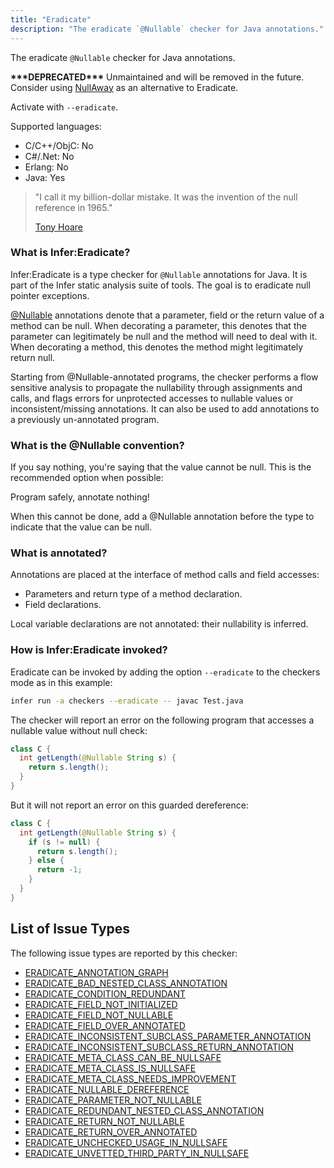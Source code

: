 ```yaml
---
title: "Eradicate"
description: "The eradicate `@Nullable` checker for Java annotations."
---
```


The eradicate `@Nullable` checker for Java annotations.

**\*\*\*DEPRECATED\*\*\*** Unmaintained and will be removed in the future. Consider using [NullAway](https://github.com/uber/NullAway) as an alternative to Eradicate.

Activate with `--eradicate`.

Supported languages:
- C/C++/ObjC: No
- C#/.Net: No
- Erlang: No
- Java: Yes

> "I call it my billion-dollar mistake. It was the invention of the null
> reference in 1965."
>
> [Tony Hoare](http://en.wikipedia.org/wiki/Tony_Hoare)

### What is Infer:Eradicate?

Infer:Eradicate is a type checker for `@Nullable` annotations for Java. It is part
of the Infer static analysis suite of tools. The goal is to eradicate null
pointer exceptions.

<a href="https://developer.android.com/reference/android/support/annotation/Nullable.html">@Nullable</a>
annotations denote that a parameter, field or the return value of a method can
be null. When decorating a parameter, this denotes that the parameter can
legitimately be null and the method will need to deal with it. When decorating a
method, this denotes the method might legitimately return null.

Starting from @Nullable-annotated programs, the checker performs a flow
sensitive analysis to propagate the nullability through assignments and calls,
and flags errors for unprotected accesses to nullable values or
inconsistent/missing annotations. It can also be used to add annotations to a
previously un-annotated program.

### What is the @Nullable convention?

If you say nothing, you're saying that the value cannot be null. This is the
recommended option when possible:

Program safely, annotate nothing!

When this cannot be done, add a @Nullable annotation before the type to indicate
that the value can be null.

### What is annotated?

Annotations are placed at the interface of method calls and field accesses:

- Parameters and return type of a method declaration.
- Field declarations.

Local variable declarations are not annotated: their nullability is inferred.

### How is Infer:Eradicate invoked?

Eradicate can be invoked by adding the option `--eradicate` to the checkers mode
as in this example:

```bash
infer run -a checkers --eradicate -- javac Test.java
```

The checker will report an error on the following program that accesses a
nullable value without null check:

```java
class C {
  int getLength(@Nullable String s) {
    return s.length();
  }
}
```

But it will not report an error on this guarded dereference:

```java
class C {
  int getLength(@Nullable String s) {
    if (s != null) {
      return s.length();
    } else {
      return -1;
    }
  }
}
```


## List of Issue Types

The following issue types are reported by this checker:
- [ERADICATE_ANNOTATION_GRAPH](/docs/next/all-issue-types#eradicate_annotation_graph)
- [ERADICATE_BAD_NESTED_CLASS_ANNOTATION](/docs/next/all-issue-types#eradicate_bad_nested_class_annotation)
- [ERADICATE_CONDITION_REDUNDANT](/docs/next/all-issue-types#eradicate_condition_redundant)
- [ERADICATE_FIELD_NOT_INITIALIZED](/docs/next/all-issue-types#eradicate_field_not_initialized)
- [ERADICATE_FIELD_NOT_NULLABLE](/docs/next/all-issue-types#eradicate_field_not_nullable)
- [ERADICATE_FIELD_OVER_ANNOTATED](/docs/next/all-issue-types#eradicate_field_over_annotated)
- [ERADICATE_INCONSISTENT_SUBCLASS_PARAMETER_ANNOTATION](/docs/next/all-issue-types#eradicate_inconsistent_subclass_parameter_annotation)
- [ERADICATE_INCONSISTENT_SUBCLASS_RETURN_ANNOTATION](/docs/next/all-issue-types#eradicate_inconsistent_subclass_return_annotation)
- [ERADICATE_META_CLASS_CAN_BE_NULLSAFE](/docs/next/all-issue-types#eradicate_meta_class_can_be_nullsafe)
- [ERADICATE_META_CLASS_IS_NULLSAFE](/docs/next/all-issue-types#eradicate_meta_class_is_nullsafe)
- [ERADICATE_META_CLASS_NEEDS_IMPROVEMENT](/docs/next/all-issue-types#eradicate_meta_class_needs_improvement)
- [ERADICATE_NULLABLE_DEREFERENCE](/docs/next/all-issue-types#eradicate_nullable_dereference)
- [ERADICATE_PARAMETER_NOT_NULLABLE](/docs/next/all-issue-types#eradicate_parameter_not_nullable)
- [ERADICATE_REDUNDANT_NESTED_CLASS_ANNOTATION](/docs/next/all-issue-types#eradicate_redundant_nested_class_annotation)
- [ERADICATE_RETURN_NOT_NULLABLE](/docs/next/all-issue-types#eradicate_return_not_nullable)
- [ERADICATE_RETURN_OVER_ANNOTATED](/docs/next/all-issue-types#eradicate_return_over_annotated)
- [ERADICATE_UNCHECKED_USAGE_IN_NULLSAFE](/docs/next/all-issue-types#eradicate_unchecked_usage_in_nullsafe)
- [ERADICATE_UNVETTED_THIRD_PARTY_IN_NULLSAFE](/docs/next/all-issue-types#eradicate_unvetted_third_party_in_nullsafe)
